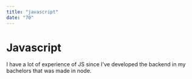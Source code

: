 ```yaml
---
title: "javascript"
date: "70"
---
```


# Javascript
I have a lot of experience of JS since I've developed the backend in my bachelors that was made in node.
